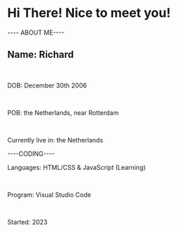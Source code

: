 <h1> Hi There! Nice to meet you! </h1>

---- ABOUT ME----

<h2> Name: Richard </h2>
<br>
<p>DOB: December 30th 2006</p>
<br>
<p>POB: the Netherlands, near Rotterdam</p>
<br>
<p>Currently live in: the Netherlands</p>

----CODING----

<p> Languages: HTML/CSS & JavaScript (Learning) </p>
<br>
<p>Program: Visual Studio Code </p>
<br>
<p>Started: 2023 </p>
<br>


